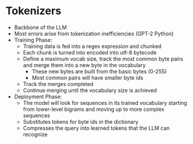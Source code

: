 # Tokenizers
- Backbone of the LLM
- Most errors arise from tokenization inefficiencies (GPT-2 Python)
- Training Phase:
  - Training data is fed into a regex expression and chunked
  - Each chunk is turned into encoded into utf-8 bytecode
  - Define a maximum vocab size, track the most common byte pairs and merge them into a new byte in the vocabulary
    - These new bytes are built from the basic bytes (0-255)
    - Most common pairs will have smaller byte ids
  - Track the merges completed
  - Continue merging until the vocabulary size is achieved
- Deployment Phase:
  - The model will look for sequences in its trained vocabulary starting from lower-level bigrams and moving up to more complex sequences
  - Substitutes tokens for byte ids in the dictionary
  - Compresses the query into learned tokens that the LLM can recognize
